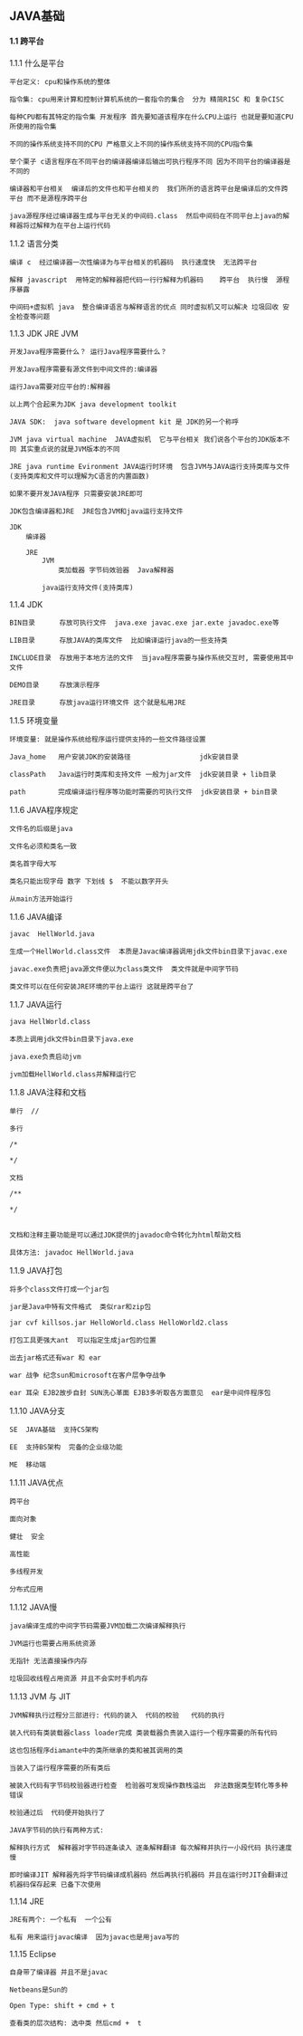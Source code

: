 ## JAVA基础

#### 1.1 跨平台

1.1.1 什么是平台

	平台定义: cpu和操作系统的整体  

	指令集: cpu用来计算和控制计算机系统的一套指令的集合  分为 精简RISC 和 复杂CISC  

	每种CPU都有其特定的指令集 开发程序 首先要知道该程序在什么CPU上运行 也就是要知道CPU所使用的指令集  
	
	不同的操作系统支持不同的CPU 严格意义上不同的操作系统支持不同的CPU指令集  
	
	举个栗子 c语言程序在不同平台的编译器编译后输出可执行程序不同 因为不同平台的编译器是不同的  
	
	编译器和平台相关  编译后的文件也和平台相关的  我们所所的语言跨平台是编译后的文件跨平台 而不是源程序跨平台  
	
	java源程序经过编译器生成与平台无关的中间码.class  然后中间码在不同平台上java的解释器将过解释为在平台上运行代码  
	
	
1.1.2 语言分类
	
	编译 c  经过编译器一次性编译为与平台相关的机器码  执行速度快  无法跨平台  
	
	解释 javascript  用特定的解释器把代码一行行解释为机器码    跨平台  执行慢  源程序暴露  
	
	中间码+虚拟机 java  整合编译语言与解释语言的优点 同时虚拟机又可以解决 垃圾回收 安全检查等问题  
	
1.1.3 JDK JRE JVM

	开发Java程序需要什么？ 运行Java程序需要什么？
	
	开发Java程序需要有源文件到中间文件的:编译器
	
	运行Java需要对应平台的:解释器
	
	以上两个合起来为JDK java development toolkit
	
	JAVA SDK:  java software development kit 是 JDK的另一个称呼  
	
	JVM java virtual machine  JAVA虚拟机  它与平台相关 我们说各个平台的JDK版本不同 其实重点说的就是JVM版本的不同
	
	JRE java runtime Evironment JAVA运行时环境  包含JVM与JAVA运行支持类库与文件(支持类库和文件可以理解为C语言的内置函数)  
	
	如果不要开发JAVA程序 只需要安装JRE即可  
	
	JDK包含编译器和JRE  JRE包含JVM和java运行支持文件
	
	JDK
		编译器
		
		JRE
			JVM
				类加载器 字节码效验器  Java解释器
	
			java运行支持文件(支持类库)
	
1.1.4 JDK 
	
	BIN目录      存放可执行文件  java.exe javac.exe jar.exte javadoc.exe等 
	
	LIB目录      存放JAVA的类库文件  比如编译运行java的一些支持类  
	
	INCLUDE目录  存放用于本地方法的文件  当java程序需要与操作系统交互时, 需要使用其中文件  
	
	DEMO目录     存放演示程序
	
	JRE目录      存放java运行环境文件 这个就是私用JRE 
	
	
1.1.5 环境变量
	
	环境变量: 就是操作系统给程序运行提供支持的一些文件路径设置
	
	Java_home   用户安装JDK的安装路径                 jdk安装目录
	
	classPath   Java运行时类库和支持文件 一般为jar文件  jdk安装目录 + lib目录
	
	path        完成编译运行程序等功能时需要的可执行文件  jdk安装目录 + bin目录
	
	
1.1.6 JAVA程序规定
	
	文件名的后缀是java
	
	文件名必须和类名一致
	
	类名首字母大写
	
	类名只能出现字母 数字 下划线 $  不能以数字开头
	
	从main方法开始运行 
	
1.1.6 JAVA编译

	javac  HellWorld.java
	
	生成一个HellWorld.class文件  本质是Javac编译器调用jdk文件bin目录下javac.exe 
	
	javac.exe负责把java源文件便以为class类文件  类文件就是中间字节码 
	
	类文件可以在任何安装JRE环境的平台上运行 这就是跨平台了
	
	
1.1.7 JAVA运行

	java HellWorld.class
	
	本质上调用jdk文件bin目录下java.exe 
	
	java.exe负责启动jvm 
	
	jvm加载HellWorld.class并解释运行它
	
1.1.8 JAVA注释和文档

	单行  //
	
	多行  
	
	/*
	
	*/
	
	文档
	
	/**
	
	*/
	
	
	文档和注释主要功能是可以通过JDK提供的javadoc命令转化为html帮助文档
	
	具体方法: javadoc HellWorld.java
	
1.1.9 JAVA打包

	将多个class文件打成一个jar包
	
	jar是Java中特有文件格式  类似rar和zip包  
	
	jar cvf killsos.jar HelloWorld.class HelloWorld2.class 
	
	打包工具更强大ant  可以指定生成jar包的位置  
	
	出去jar格式还有war 和 ear 
	
	war 战争 纪念sun和microsoft在客户层争夺战争  
	
	ear 耳朵 EJB2故步自封 SUN洗心革面 EJB3多听取各方面意见  ear是中间件程序包
	
1.1.10 JAVA分支

	SE  JAVA基础  支持CS架构
	
	EE  支持BS架构  完备的企业级功能
	
	ME  移动端
	
1.1.11 JAVA优点

	跨平台
	
	面向对象
	
	健壮  安全
	
	高性能
	
	多线程开发
	
	分布式应用
	
1.1.12 JAVA慢
	
	java编译生成的中间字节码需要JVM加载二次编译解释执行
	
	JVM运行也需要占用系统资源
	
	无指针 无法直接操作内存
	
	垃圾回收线程占用资源 并且不会实时手机内存
	
1.1.13 JVM 与 JIT

	JVM解释执行过程分三部进行: 代码的装入  代码的校验   代码的执行
	
	装入代码有类装载器class loader完成 类装载器负责装入运行一个程序需要的所有代码  
	
	这也包括程序diamante中的类所继承的类和被其调用的类  
	
	当装入了运行程序需要的所有类后
	
	被装入代码有字节码校验器进行检查  检验器可发现操作数栈溢出  非法数据类型转化等多种错误
	
	校验通过后  代码便开始执行了
	
	JAVA字节码的执行有两种方式:
	
	解释执行方式  解释器对字节码逐条读入 逐条解释翻译 每次解释并执行一小段代码 执行速度慢
	
	即时编译JIT 解释器先将字节码编译成机器码 然后再执行机器码 并且在运行时JIT会翻译过机器码保存起来 已备下次使用 
	
	
1.1.14 JRE

	JRE有两个: 一个私有  一个公有
	
	私有 用来运行javac编译  因为javac也是用java写的
	
	
1.1.15 Eclipse

	自身带了编译器 并且不是javac
	
	Netbeans是Sun的
	
	Open Type: shift + cmd + t 
	
	查看类的层次结构: 选中类 然后cmd +  t
	
	